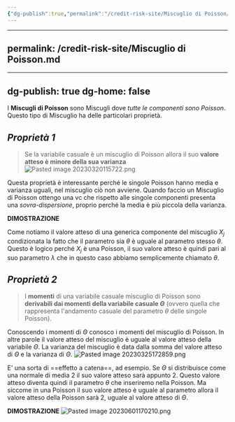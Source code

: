 ```yaml
---
{"dg-publish":true,"permalink":"/credit-risk-site/Miscuglio di Poisson/"}
---
```


---
permalink: /credit-risk-site/Miscuglio di Poisson.md
---

---
dg-publish: true
dg-home: false
---
I **Miscugli di Poisson** sono Miscugli dove *tutte le componenti sono Poisson*.
Questo tipo di Miscuglio ha delle particolari proprietà.

## *Proprietà 1*
> Se la variabile casuale è un miscuglio di Poisson allora il suo **valore atteso è minore della sua varianza**
> ![Pasted image 20230320115722.png](/img/user/Credit%20Risk%20_site/allegati/Pasted%20image%2020230320115722.png)

Questa proprietà è interessante perché le singole Poisson hanno media e varianza uguali, nel miscuglio ciò non avviene.
Quando faccio un Miscuglio di Poisson ottengo una vc che rispetto alle singole componenti presenta una *sovra-dispersione*, proprio perché la media è più piccola della varianza.

**DIMOSTRAZIONE**
<style> .container {font-family: sans-serif; text-align: center;} .button-wrapper button {z-index: 1;height: 40px; width: 100px; margin: 10px;padding: 5px;} .excalidraw .App-menu_top .buttonList { display: flex;} .excalidraw-wrapper { height: 800px; margin: 50px; position: relative;} :root[dir="ltr"] .excalidraw .layer-ui__wrapper .zen-mode-transition.App-menu_bottom--transition-left {transform: none;} </style><script src="https://cdn.jsdelivr.net/npm/react@17/umd/react.production.min.js"></script><script src="https://cdn.jsdelivr.net/npm/react-dom@17/umd/react-dom.production.min.js"></script><script type="text/javascript" src="https://cdn.jsdelivr.net/npm/@excalidraw/excalidraw@0/dist/excalidraw.production.min.js"></script><div id="Miscuglio_di_Poisson_2023-06-01_1642.12.excalidraw.md1"></div><script>(function(){const InitialData={"type":"excalidraw","version":2,"source":"https://excalidraw.com","elements":[{"type":"image","version":30,"versionNonce":937464850,"isDeleted":false,"id":"BnAP3qEOsUL7wBfrt70NB","fillStyle":"hachure","strokeWidth":1,"strokeStyle":"solid","roughness":1,"opacity":100,"angle":0,"x":-319.7323837280274,"y":-80.57711029052734,"strokeColor":"transparent","backgroundColor":"transparent","width":663.0000000000001,"height":151,"seed":1690217102,"groupIds":[],"roundness":null,"boundElements":[{"id":"1DjMPL_xZLFrskkyRwO6I","type":"arrow"}],"updated":1685631307506,"link":null,"locked":false,"status":"pending","fileId":"13aeeeaf572c01cb8030f03094ede060da52ea63","scale":[1,1]},{"type":"text","version":255,"versionNonce":590343694,"isDeleted":false,"id":"OpyjfXY4","fillStyle":"hachure","strokeWidth":1,"strokeStyle":"solid","roughness":1,"opacity":100,"angle":0,"x":-316.68636322021484,"y":-107.46456146240234,"strokeColor":"#364fc7","backgroundColor":"transparent","width":327,"height":38,"seed":290695506,"groupIds":[],"roundness":null,"boundElements":[],"updated":1685631307506,"link":null,"locked":false,"fontSize":14.698585792824074,"fontFamily":1,"text":"Esprimiamo il valore atteso del miscuglio\ncome media dei valori attesi delle componenti","rawText":"Esprimiamo il valore atteso del miscuglio\ncome media dei valori attesi delle componenti","baseline":32,"textAlign":"left","verticalAlign":"top","containerId":null,"originalText":"Esprimiamo il valore atteso del miscuglio\ncome media dei valori attesi delle componenti"},{"type":"text","version":89,"versionNonce":1519927762,"isDeleted":false,"id":"bddodtk4","fillStyle":"hachure","strokeWidth":1,"strokeStyle":"solid","roughness":1,"opacity":100,"angle":0,"x":-87.3731918334961,"y":70.72794342041016,"strokeColor":"#d9480f","backgroundColor":"transparent","width":179,"height":18,"seed":1539865166,"groupIds":[],"roundness":null,"boundElements":[{"id":"KXqGvw32uAdzLk_sbarZp","type":"arrow"}],"updated":1685631307507,"link":null,"locked":false,"fontSize":14.368798435931224,"fontFamily":1,"text":"Valore atteso componenti","rawText":"Valore atteso componenti","baseline":12,"textAlign":"left","verticalAlign":"top","containerId":null,"originalText":"Valore atteso componenti"},{"type":"text","version":46,"versionNonce":1801649230,"isDeleted":false,"id":"ygBtw3kT","fillStyle":"hachure","strokeWidth":1,"strokeStyle":"solid","roughness":1,"opacity":100,"angle":0,"x":-131.92134857177734,"y":61.234046936035156,"strokeColor":"#d9480f","backgroundColor":"transparent","width":33,"height":18,"seed":559967314,"groupIds":[],"roundness":null,"boundElements":[{"id":"BF0F_oFNYUvXUy-dJ4sZp","type":"arrow"}],"updated":1685631307507,"link":null,"locked":false,"fontSize":13.784699135638295,"fontFamily":1,"text":"Peso","rawText":"Peso","baseline":12,"textAlign":"left","verticalAlign":"top","containerId":null,"originalText":"Peso"},{"type":"arrow","version":33,"versionNonce":764688274,"isDeleted":false,"id":"KXqGvw32uAdzLk_sbarZp","fillStyle":"hachure","strokeWidth":1,"strokeStyle":"solid","roughness":1,"opacity":100,"angle":0,"x":-64.73397064208984,"y":63.66138458251953,"strokeColor":"#d9480f","backgroundColor":"transparent","width":13.8756103515625,"height":35.784576416015625,"seed":1433521746,"groupIds":[],"roundness":{"type":2},"boundElements":[],"updated":1685631307507,"link":null,"locked":false,"startBinding":{"elementId":"bddodtk4","focus":-0.7858650089270679,"gap":7.066558837890632},"endBinding":null,"lastCommittedPoint":null,"startArrowhead":null,"endArrowhead":"arrow","points":[[0,0],[13.8756103515625,-35.784576416015625]]},{"type":"arrow","version":39,"versionNonce":1318732430,"isDeleted":false,"id":"BF0F_oFNYUvXUy-dJ4sZp","fillStyle":"hachure","strokeWidth":1,"strokeStyle":"solid","roughness":1,"opacity":100,"angle":0,"x":-114.3941879272461,"y":57.088661193847656,"strokeColor":"#d9480f","backgroundColor":"transparent","width":3.6514892578125,"height":45.27838134765625,"seed":1699093454,"groupIds":[],"roundness":{"type":2},"boundElements":[],"updated":1685631307507,"link":null,"locked":false,"startBinding":{"elementId":"ygBtw3kT","focus":0.017821565856923967,"gap":4.145385742187507},"endBinding":null,"lastCommittedPoint":null,"startArrowhead":null,"endArrowhead":"arrow","points":[[0,0],[3.6514892578125,-45.27838134765625]]},{"type":"arrow","version":49,"versionNonce":822834514,"isDeleted":false,"id":"1DjMPL_xZLFrskkyRwO6I","fillStyle":"hachure","strokeWidth":1,"strokeStyle":"solid","roughness":1,"opacity":100,"angle":0,"x":5.374549865722656,"y":49.055458068847656,"strokeColor":"#2b8a3e","backgroundColor":"transparent","width":170.889404296875,"height":27.751220703125,"seed":1990413650,"groupIds":[],"roundness":{"type":2},"boundElements":[],"updated":1685631307507,"link":null,"locked":false,"startBinding":null,"endBinding":{"elementId":"BnAP3qEOsUL7wBfrt70NB","focus":-0.4265783365838599,"gap":6.3837890625},"lastCommittedPoint":null,"startArrowhead":null,"endArrowhead":"arrow","points":[[0,0],[170.889404296875,27.751220703125]]},{"type":"text","version":218,"versionNonce":1334755534,"isDeleted":false,"id":"EERtOkw4","fillStyle":"hachure","strokeWidth":1,"strokeStyle":"solid","roughness":1,"opacity":100,"angle":0,"x":185.7577896118164,"y":55.391639709472656,"strokeColor":"#2b8a3e","backgroundColor":"transparent","width":394,"height":149,"seed":123330254,"groupIds":[],"roundness":null,"boundElements":[],"updated":1685631307507,"link":null,"locked":false,"fontSize":20,"fontFamily":1,"text":"Nel caso dei miscugli di Poisson\nil valore atteso della componente\ndel miscuglio è uguale a parametro,\nquindi sostituisco.\nOttengo il valore atteso della variabile\nche usiamo per determinare i pesi","rawText":"Nel caso dei miscugli di Poisson\nil valore atteso della componente\ndel miscuglio è uguale a parametro,\nquindi sostituisco.\nOttengo il valore atteso della variabile\nche usiamo per determinare i pesi","baseline":142,"textAlign":"left","verticalAlign":"top","containerId":null,"originalText":"Nel caso dei miscugli di Poisson\nil valore atteso della componente\ndel miscuglio è uguale a parametro,\nquindi sostituisco.\nOttengo il valore atteso della variabile\nche usiamo per determinare i pesi"},{"type":"line","version":40,"versionNonce":1179974418,"isDeleted":false,"id":"eDv3qjYMZfQVArpbQWTeC","fillStyle":"hachure","strokeWidth":1,"strokeStyle":"solid","roughness":1,"opacity":100,"angle":0,"x":296.7629165649414,"y":174.66645050048828,"strokeColor":"#a61e4d","backgroundColor":"transparent","width":276.782470703125,"height":5.8424072265625,"seed":248518222,"groupIds":[],"roundness":{"type":2},"boundElements":[],"updated":1685631307507,"link":null,"locked":false,"startBinding":null,"endBinding":null,"lastCommittedPoint":null,"startArrowhead":null,"endArrowhead":null,"points":[[0,0],[276.782470703125,5.8424072265625]]},{"type":"ellipse","version":32,"versionNonce":836335374,"isDeleted":false,"id":"32PzTOt5lc33EV5aEuA_C","fillStyle":"hachure","strokeWidth":1,"strokeStyle":"solid","roughness":1,"opacity":100,"angle":0,"x":255.1360855102539,"y":-42.23168182373047,"strokeColor":"#a61e4d","backgroundColor":"transparent","width":97.12939453125,"height":60.6146240234375,"seed":343288530,"groupIds":[],"roundness":{"type":2},"boundElements":[],"updated":1685631307507,"link":null,"locked":false},{"type":"image","version":121,"versionNonce":199739602,"isDeleted":false,"id":"guGQicegGdNA7F2SE8hKU","fillStyle":"hachure","strokeWidth":1,"strokeStyle":"solid","roughness":1,"opacity":100,"angle":0,"x":-315.1421719081511,"y":255.18903350830078,"strokeColor":"transparent","backgroundColor":"transparent","width":727.5706502072098,"height":344.133056640625,"seed":1314735826,"groupIds":[],"roundness":null,"boundElements":[],"updated":1685631307507,"link":null,"locked":false,"status":"pending","fileId":"9a1e9fe12ef576b250e6998f4580287626832664","scale":[1,1]},{"type":"text","version":415,"versionNonce":1576232270,"isDeleted":false,"id":"inWokVAD","fillStyle":"hachure","strokeWidth":1,"strokeStyle":"solid","roughness":1,"opacity":100,"angle":0,"x":-299.9620113372803,"y":228.828950881958,"strokeColor":"#364fc7","backgroundColor":"transparent","width":646,"height":38,"seed":503594642,"groupIds":[],"roundness":null,"boundElements":null,"updated":1685631307507,"link":null,"locked":false,"fontSize":14.698585792824074,"fontFamily":1,"text":"Parto dal fatto che so che la varianza del miscuglio è uguale alla media delle varianze\npiù la varianza tra le medie","rawText":"Parto dal fatto che so che la varianza del miscuglio è uguale alla media delle varianze\npiù la varianza tra le medie","baseline":32,"textAlign":"left","verticalAlign":"top","containerId":null,"originalText":"Parto dal fatto che so che la varianza del miscuglio è uguale alla media delle varianze\npiù la varianza tra le medie"},{"type":"text","version":639,"versionNonce":962256530,"isDeleted":false,"id":"HVkPnFrH","fillStyle":"hachure","strokeWidth":1,"strokeStyle":"solid","roughness":1,"opacity":100,"angle":0,"x":-58.1114559173584,"y":254.2076358795166,"strokeColor":"#d9480f","backgroundColor":"transparent","width":456.45555114746094,"height":30.64542569541255,"seed":1721215118,"groupIds":[],"roundness":null,"boundElements":null,"updated":1685631307507,"link":null,"locked":false,"fontSize":11.853800493200975,"fontFamily":1,"text":"Essendo che abbiamo a che fare con Poisson la varianza è uguale alla media\nche a sua volta è uguale al parametro","rawText":"Essendo che abbiamo a che fare con Poisson la varianza è uguale alla media\nche a sua volta è uguale al parametro","baseline":26.64542569541255,"textAlign":"left","verticalAlign":"top","containerId":null,"originalText":"Essendo che abbiamo a che fare con Poisson la varianza è uguale alla media\nche a sua volta è uguale al parametro"},{"type":"text","version":910,"versionNonce":1638782802,"isDeleted":false,"id":"M052IvYb","fillStyle":"hachure","strokeWidth":1,"strokeStyle":"solid","roughness":1,"opacity":100,"angle":0,"x":275.9494037628174,"y":432.0596895723377,"strokeColor":"#2b8a3e","backgroundColor":"transparent","width":301,"height":44,"seed":319751890,"groupIds":[],"roundness":null,"boundElements":null,"updated":1685631324963,"link":null,"locked":false,"fontSize":11.853800493200975,"fontFamily":1,"text":"Il primo membro è il valore atteso di X, il secondo \nla varianza di Theta, quindi la varianza di X \nè maggiore del suo valore medio","rawText":"Il primo membro è il valore atteso di X, il secondo \nla varianza di Theta, quindi la varianza di X \nè maggiore del suo valore medio","baseline":39,"textAlign":"left","verticalAlign":"top","containerId":null,"originalText":"Il primo membro è il valore atteso di X, il secondo \nla varianza di Theta, quindi la varianza di X \nè maggiore del suo valore medio"},{"type":"text","version":784,"versionNonce":2070232146,"isDeleted":false,"id":"dvPP4tCp","fillStyle":"hachure","strokeWidth":1,"strokeStyle":"solid","roughness":1,"opacity":100,"angle":0,"x":282.62161445617676,"y":342.13834862995486,"strokeColor":"#a61e4d","backgroundColor":"transparent","width":254,"height":29,"seed":659945618,"groupIds":[],"roundness":null,"boundElements":null,"updated":1685631307507,"link":null,"locked":false,"fontSize":11.853800493200975,"fontFamily":1,"text":"Il valore atteso di X abbiamo visto essere\nuguale al valore atteso di Theta.","rawText":"Il valore atteso di X abbiamo visto essere\nuguale al valore atteso di Theta.","baseline":25,"textAlign":"left","verticalAlign":"top","containerId":null,"originalText":"Il valore atteso di X abbiamo visto essere\nuguale al valore atteso di Theta."}],"appState":{"theme":"light","viewBackgroundColor":"#ffffff","currentItemStrokeColor":"#a61e4d","currentItemBackgroundColor":"transparent","currentItemFillStyle":"hachure","currentItemStrokeWidth":1,"currentItemStrokeStyle":"solid","currentItemRoughness":1,"currentItemOpacity":100,"currentItemFontFamily":1,"currentItemFontSize":20,"currentItemTextAlign":"left","currentItemStartArrowhead":null,"currentItemEndArrowhead":"arrow","scrollX":703.8521194458008,"scrollY":-11.227531433105469,"zoom":{"value":0.8},"currentItemRoundness":"round","gridSize":null,"colorPalette":{}},"files":{}};InitialData.scrollToContent=true;App=()=>{const e=React.useRef(null),t=React.useRef(null),[n,i]=React.useState({width:void 0,height:void 0});return React.useEffect(()=>{i({width:t.current.getBoundingClientRect().width,height:t.current.getBoundingClientRect().height});const e=()=>{i({width:t.current.getBoundingClientRect().width,height:t.current.getBoundingClientRect().height})};return window.addEventListener("resize",e),()=>window.removeEventListener("resize",e)},[t]),React.createElement(React.Fragment,null,React.createElement("div",{className:"excalidraw-wrapper",ref:t},React.createElement(ExcalidrawLib.Excalidraw,{ref:e,width:n.width,height:n.height,initialData:InitialData,viewModeEnabled:!0,zenModeEnabled:!0,gridModeEnabled:!1})))},excalidrawWrapper=document.getElementById("Miscuglio_di_Poisson_2023-06-01_1642.12.excalidraw.md1");ReactDOM.render(React.createElement(App),excalidrawWrapper);})();</script>

Come notiamo il valore atteso di una generica componente del miscuglio $X_j$ condizionata la fatto che il parametro sia $\theta$ è uguale al parametro stesso $\theta$.
Questo è logico perché $X_j$ è una Poisson, il suo valore atteso è quindi pari al suo parametro $\lambda$ che in questo caso abbiamo semplicemente chiamato $\theta$. 

## *Proprietà 2*
> I **momenti** di una variabile casuale miscuglio di Poisson sono **derivabili dai momenti della variabile casuale $\Theta$** (ovvero quella che rappresenta l'andamento casuale del parametro $\theta$ delle singole Poisson).

Conoscendo i momenti di $\Theta$ conosco i momenti del miscuglio di Poisson.
In altre parole il valore atteso del miscuglio è uguale al valore atteso della variabile $\Theta$.
La varianza del miscuglio è data dalla somma del valore atteso di $\Theta$ e la varianza di $\Theta$. 
![Pasted image 20230325172859.png](/img/user/Credit%20Risk%20_site/allegati/Pasted%20image%2020230325172859.png)

E' una sorta di ==effetto a catena==, ad esempio.
Se $\Theta$ si distribuisce come una normale di media $2$ il suo valore atteso sarà appunto $2$.
Questo valore atteso diventa quindi il parametro $\theta$ che inseriremo nella Poisson.
Ma siccome in una Poisson il suo valore atteso è uguale al parametro allora il valore atteso della Poisson sarà $2$, uguale al valore atteso di $\Theta$.


**DIMOSTRAZIONE**
![Pasted image 20230601170210.png](/img/user/Credit%20Risk%20_site/allegati/Pasted%20image%2020230601170210.png)
